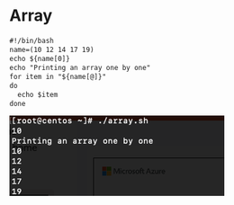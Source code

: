 # Array

```
#!/bin/bash
name=(10 12 14 17 19)
echo ${name[0]}
echo "Printing an array one by one"
for item in "${name[@]}"
do
  echo $item
done
```

![arr](array.png)

